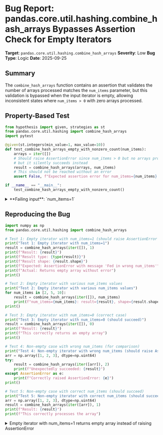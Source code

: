 # Bug Report: pandas.core.util.hashing.combine_hash_arrays Bypasses Assertion Check for Empty Iterators

**Target**: `pandas.core.util.hashing.combine_hash_arrays`
**Severity**: Low
**Bug Type**: Logic
**Date**: 2025-09-25

## Summary

The `combine_hash_arrays` function contains an assertion that validates the number of arrays processed matches the `num_items` parameter, but this validation is bypassed when the input iterator is empty, allowing inconsistent states where `num_items > 0` with zero arrays processed.

## Property-Based Test

```python
from hypothesis import given, strategies as st
from pandas.core.util.hashing import combine_hash_arrays
import pytest

@given(st.integers(min_value=1, max_value=10))
def test_combine_hash_arrays_empty_with_nonzero_count(num_items):
    arrays = iter([])
    # Should raise AssertionError since num_items > 0 but no arrays provided
    # but it silently succeeds instead
    result = combine_hash_arrays(arrays, num_items)
    # This should not be reached without an error
    assert False, f"Expected assertion error for num_items={num_items} with empty iterator"

if __name__ == "__main__":
    test_combine_hash_arrays_empty_with_nonzero_count()
```

<details>

<summary>
**Failing input**: `num_items=1`
</summary>
```
Traceback (most recent call last):
  File "/home/npc/pbt/agentic-pbt/worker_/1/hypo.py", line 15, in <module>
    test_combine_hash_arrays_empty_with_nonzero_count()
    ~~~~~~~~~~~~~~~~~~~~~~~~~~~~~~~~~~~~~~~~~~~~~~~~~^^
  File "/home/npc/pbt/agentic-pbt/worker_/1/hypo.py", line 6, in test_combine_hash_arrays_empty_with_nonzero_count
    def test_combine_hash_arrays_empty_with_nonzero_count(num_items):
                   ^^^
  File "/home/npc/miniconda/lib/python3.13/site-packages/hypothesis/core.py", line 2124, in wrapped_test
    raise the_error_hypothesis_found
  File "/home/npc/pbt/agentic-pbt/worker_/1/hypo.py", line 12, in test_combine_hash_arrays_empty_with_nonzero_count
    assert False, f"Expected assertion error for num_items={num_items} with empty iterator"
           ^^^^^
AssertionError: Expected assertion error for num_items=1 with empty iterator
Falsifying example: test_combine_hash_arrays_empty_with_nonzero_count(
    num_items=1,
)
```
</details>

## Reproducing the Bug

```python
import numpy as np
from pandas.core.util.hashing import combine_hash_arrays

# Test 1: Empty iterator with num_items=1 (should raise AssertionError but doesn't)
print("Test 1: Empty iterator with num_items=1")
result = combine_hash_arrays(iter([]), 1)
print(f"Result: {result}")
print(f"Result type: {type(result)}")
print(f"Result shape: {result.shape}")
print(f"Expected: AssertionError with message 'Fed in wrong num_items'")
print(f"Actual: Returns empty array without error")
print()

# Test 2: Empty iterator with various num_items values
print("Test 2: Empty iterator with various num_items values")
for num_items in [2, 5, 10]:
    result = combine_hash_arrays(iter([]), num_items)
    print(f"num_items={num_items}: result={result}, shape={result.shape}")
print()

# Test 3: Empty iterator with num_items=0 (correct case)
print("Test 3: Empty iterator with num_items=0 (should succeed)")
result = combine_hash_arrays(iter([]), 0)
print(f"Result: {result}")
print(f"This correctly returns an empty array")
print()

# Test 4: Non-empty case with wrong num_items (for comparison)
print("Test 4: Non-empty iterator with wrong num_items (should raise AssertionError)")
arr = np.array([1, 2, 3], dtype=np.uint64)
try:
    result = combine_hash_arrays(iter([arr]), 2)
    print(f"Unexpectedly succeeded: {result}")
except AssertionError as e:
    print(f"Correctly raised AssertionError: {e}")
print()

# Test 5: Non-empty case with correct num_items (should succeed)
print("Test 5: Non-empty iterator with correct num_items (should succeed)")
arr = np.array([1, 2, 3], dtype=np.uint64)
result = combine_hash_arrays(iter([arr]), 1)
print(f"Result: {result}")
print(f"This correctly processes the array")
```

<details>

<summary>
Empty iterator with num_items=1 returns empty array instead of raising AssertionError
</summary>
```
Test 1: Empty iterator with num_items=1
Result: []
Result type: <class 'numpy.ndarray'>
Result shape: (0,)
Expected: AssertionError with message 'Fed in wrong num_items'
Actual: Returns empty array without error

Test 2: Empty iterator with various num_items values
num_items=2: result=[], shape=(0,)
num_items=5: result=[], shape=(0,)
num_items=10: result=[], shape=(0,)

Test 3: Empty iterator with num_items=0 (should succeed)
Result: []
This correctly returns an empty array

Test 4: Non-empty iterator with wrong num_items (should raise AssertionError)
Correctly raised AssertionError: Fed in wrong num_items

Test 5: Non-empty iterator with correct num_items (should succeed)
Result: [3430019387558 3430020387561 3430021387564]
This correctly processes the array
```
</details>

## Why This Is A Bug

The function contains an assertion at line 78 (`assert last_i + 1 == num_items, "Fed in wrong num_items"`) designed to catch programming errors where the caller provides an incorrect `num_items` value. This assertion correctly validates non-empty iterators but is bypassed for empty iterators due to an early return at line 65.

This creates inconsistent behavior:
- When a non-empty iterator is provided with wrong `num_items` (e.g., `combine_hash_arrays(iter([arr]), 2)`), the assertion correctly raises an error
- When an empty iterator is provided with wrong `num_items` (e.g., `combine_hash_arrays(iter([]), 1)`), the function silently returns an empty array without validation

The assertion's purpose is to ensure the caller's expectation (`num_items`) matches reality (actual array count), serving as a consistency check to catch programming errors. By bypassing this check for empty iterators, the function fails to enforce its contract consistently.

## Relevant Context

The `combine_hash_arrays` function is an internal utility in `pandas.core.util.hashing` used for combining hash values from multiple arrays. It's called internally by:
- `hash_pandas_object` at line 148 for Series with index (always with `num_items=2`)
- `hash_pandas_object` at line 174 for DataFrames (with `num_items` calculated from column count)
- `hash_tuples` at line 228 for MultiIndex (with `num_items=len(cat_vals)`)

All internal callers correctly provide the exact count, so this bug doesn't affect pandas' normal operation. However, the inconsistent assertion behavior could mask programming errors during development or testing.

The function documentation references CPython's tupleobject.c, suggesting it should behave similarly to Python's tuple hashing. However, CPython doesn't have a separate `num_items` parameter - it determines the count from the tuple itself, making this validation unnecessary there.

## Proposed Fix

```diff
--- a/pandas/core/util/hashing.py
+++ b/pandas/core/util/hashing.py
@@ -62,6 +62,8 @@ def combine_hash_arrays(
     try:
         first = next(arrays)
     except StopIteration:
+        if num_items != 0:
+            raise AssertionError(f"Fed in wrong num_items")
         return np.array([], dtype=np.uint64)

     arrays = itertools.chain([first], arrays)
```